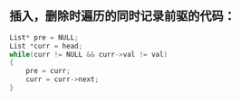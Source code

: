 ## 插入，删除时遍历的同时记录前驱的代码：
```c
List* pre = NULL;
List *curr = head;
while(curr != NULL && curr->val != val)
{
    pre = curr;
    curr = curr->next;
}
```

